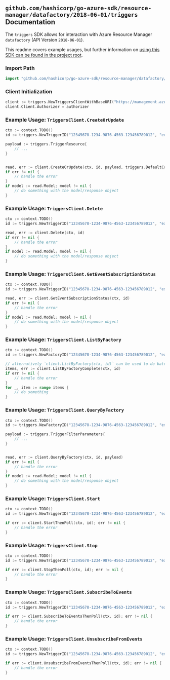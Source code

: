 
## `github.com/hashicorp/go-azure-sdk/resource-manager/datafactory/2018-06-01/triggers` Documentation

The `triggers` SDK allows for interaction with Azure Resource Manager `datafactory` (API Version `2018-06-01`).

This readme covers example usages, but further information on [using this SDK can be found in the project root](https://github.com/hashicorp/go-azure-sdk/tree/main/docs).

### Import Path

```go
import "github.com/hashicorp/go-azure-sdk/resource-manager/datafactory/2018-06-01/triggers"
```


### Client Initialization

```go
client := triggers.NewTriggersClientWithBaseURI("https://management.azure.com")
client.Client.Authorizer = authorizer
```


### Example Usage: `TriggersClient.CreateOrUpdate`

```go
ctx := context.TODO()
id := triggers.NewTriggerID("12345678-1234-9876-4563-123456789012", "example-resource-group", "factoryName", "triggerName")

payload := triggers.TriggerResource{
	// ...
}


read, err := client.CreateOrUpdate(ctx, id, payload, triggers.DefaultCreateOrUpdateOperationOptions())
if err != nil {
	// handle the error
}
if model := read.Model; model != nil {
	// do something with the model/response object
}
```


### Example Usage: `TriggersClient.Delete`

```go
ctx := context.TODO()
id := triggers.NewTriggerID("12345678-1234-9876-4563-123456789012", "example-resource-group", "factoryName", "triggerName")

read, err := client.Delete(ctx, id)
if err != nil {
	// handle the error
}
if model := read.Model; model != nil {
	// do something with the model/response object
}
```


### Example Usage: `TriggersClient.GetEventSubscriptionStatus`

```go
ctx := context.TODO()
id := triggers.NewTriggerID("12345678-1234-9876-4563-123456789012", "example-resource-group", "factoryName", "triggerName")

read, err := client.GetEventSubscriptionStatus(ctx, id)
if err != nil {
	// handle the error
}
if model := read.Model; model != nil {
	// do something with the model/response object
}
```


### Example Usage: `TriggersClient.ListByFactory`

```go
ctx := context.TODO()
id := triggers.NewFactoryID("12345678-1234-9876-4563-123456789012", "example-resource-group", "factoryName")

// alternatively `client.ListByFactory(ctx, id)` can be used to do batched pagination
items, err := client.ListByFactoryComplete(ctx, id)
if err != nil {
	// handle the error
}
for _, item := range items {
	// do something
}
```


### Example Usage: `TriggersClient.QueryByFactory`

```go
ctx := context.TODO()
id := triggers.NewFactoryID("12345678-1234-9876-4563-123456789012", "example-resource-group", "factoryName")

payload := triggers.TriggerFilterParameters{
	// ...
}


read, err := client.QueryByFactory(ctx, id, payload)
if err != nil {
	// handle the error
}
if model := read.Model; model != nil {
	// do something with the model/response object
}
```


### Example Usage: `TriggersClient.Start`

```go
ctx := context.TODO()
id := triggers.NewTriggerID("12345678-1234-9876-4563-123456789012", "example-resource-group", "factoryName", "triggerName")

if err := client.StartThenPoll(ctx, id); err != nil {
	// handle the error
}
```


### Example Usage: `TriggersClient.Stop`

```go
ctx := context.TODO()
id := triggers.NewTriggerID("12345678-1234-9876-4563-123456789012", "example-resource-group", "factoryName", "triggerName")

if err := client.StopThenPoll(ctx, id); err != nil {
	// handle the error
}
```


### Example Usage: `TriggersClient.SubscribeToEvents`

```go
ctx := context.TODO()
id := triggers.NewTriggerID("12345678-1234-9876-4563-123456789012", "example-resource-group", "factoryName", "triggerName")

if err := client.SubscribeToEventsThenPoll(ctx, id); err != nil {
	// handle the error
}
```


### Example Usage: `TriggersClient.UnsubscribeFromEvents`

```go
ctx := context.TODO()
id := triggers.NewTriggerID("12345678-1234-9876-4563-123456789012", "example-resource-group", "factoryName", "triggerName")

if err := client.UnsubscribeFromEventsThenPoll(ctx, id); err != nil {
	// handle the error
}
```

